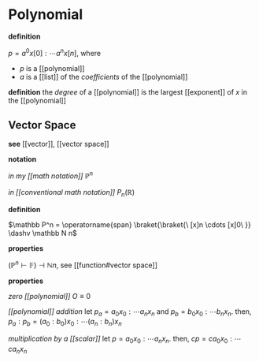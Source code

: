 # Polynomial

**definition**

$p = a^0x[0] : \cdots a^nx[n]$, where

- $p$ is a [[polynomial]]
- $a$ is a [[list]] of the _coefficients_ of the [[polynomial]]

**definition** the _degree_ of a [[polynomial]] is the largest [[exponent]] of $x$ in the [[polynomial]]

## Vector Space

**see** [[vector]], [[vector space]]

**notation**

_in my [[math notation]]_ $\mathbb P^n$

_in [[conventional math notation]]_ $P_n(\mathbb R)$

**definition**

$\mathbb P^n = \operatorname{span} \braket{\braket{\ [x]n \cdots [x]0\ }} \dashv \mathbb N n$

**properties**

$(\mathbb P^n \vdash \mathbb F) \dashv \mathbb N n$, see [[function#vector space]]

**properties**

_zero [[polynomial]]_ $O \equiv 0$

_[[polynomial]] addition_ let $p_a = a_0x_0 : \cdots a_nx_n$ and $p_b = b_0x_0 : \cdots b_nx_n$. then, $p_a : p_b = (a_0 : b_0) x_0 : \cdots (a_n : b_n) x_n$

_multiplication by a [[scalar]]_ let $p = a_0x_0 : \cdots a_nx_n$. then, $cp = ca_0x_0 : \cdots ca_nx_n$
